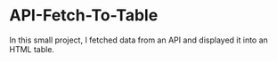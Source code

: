 # API-Fetch-To-Table
In this small project, I fetched data from an API and displayed it into an HTML table.
